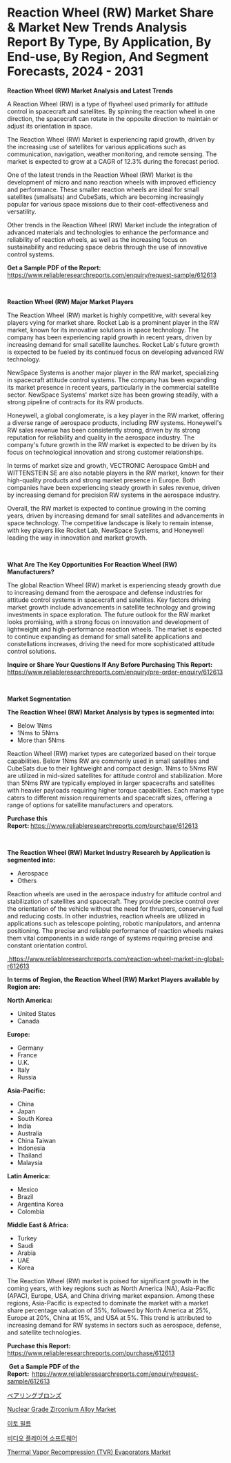 <p><h1>Reaction Wheel (RW) Market Share & Market New Trends Analysis Report By Type, By Application, By End-use, By Region, And Segment Forecasts, 2024 - 2031</h1></p><p><strong>Reaction Wheel (RW) Market Analysis and Latest Trends</strong></p>
<p><p>A Reaction Wheel (RW) is a type of flywheel used primarily for attitude control in spacecraft and satellites. By spinning the reaction wheel in one direction, the spacecraft can rotate in the opposite direction to maintain or adjust its orientation in space.</p><p>The Reaction Wheel (RW) Market is experiencing rapid growth, driven by the increasing use of satellites for various applications such as communication, navigation, weather monitoring, and remote sensing. The market is expected to grow at a CAGR of 12.3% during the forecast period.</p><p>One of the latest trends in the Reaction Wheel (RW) Market is the development of micro and nano reaction wheels with improved efficiency and performance. These smaller reaction wheels are ideal for small satellites (smallsats) and CubeSats, which are becoming increasingly popular for various space missions due to their cost-effectiveness and versatility.</p><p>Other trends in the Reaction Wheel (RW) Market include the integration of advanced materials and technologies to enhance the performance and reliability of reaction wheels, as well as the increasing focus on sustainability and reducing space debris through the use of innovative control systems.</p></p>
<p><strong>Get a Sample PDF of the Report:&nbsp;</strong> <a href="https://www.reliableresearchreports.com/enquiry/request-sample/612613">https://www.reliableresearchreports.com/enquiry/request-sample/612613</a></p>
<p>&nbsp;</p>
<p><strong>Reaction Wheel (RW) Major Market Players</strong></p>
<p><p>The Reaction Wheel (RW) market is highly competitive, with several key players vying for market share. Rocket Lab is a prominent player in the RW market, known for its innovative solutions in space technology. The company has been experiencing rapid growth in recent years, driven by increasing demand for small satellite launches. Rocket Lab's future growth is expected to be fueled by its continued focus on developing advanced RW technology.</p><p>NewSpace Systems is another major player in the RW market, specializing in spacecraft attitude control systems. The company has been expanding its market presence in recent years, particularly in the commercial satellite sector. NewSpace Systems' market size has been growing steadily, with a strong pipeline of contracts for its RW products.</p><p>Honeywell, a global conglomerate, is a key player in the RW market, offering a diverse range of aerospace products, including RW systems. Honeywell's RW sales revenue has been consistently strong, driven by its strong reputation for reliability and quality in the aerospace industry. The company's future growth in the RW market is expected to be driven by its focus on technological innovation and strong customer relationships.</p><p>In terms of market size and growth, VECTRONIC Aerospace GmbH and WITTENSTEIN SE are also notable players in the RW market, known for their high-quality products and strong market presence in Europe. Both companies have been experiencing steady growth in sales revenue, driven by increasing demand for precision RW systems in the aerospace industry.</p><p>Overall, the RW market is expected to continue growing in the coming years, driven by increasing demand for small satellites and advancements in space technology. The competitive landscape is likely to remain intense, with key players like Rocket Lab, NewSpace Systems, and Honeywell leading the way in innovation and market growth.</p></p>
<p>&nbsp;</p>
<p><strong>What Are The Key Opportunities For Reaction Wheel (RW) Manufacturers?</strong></p>
<p><p>The global Reaction Wheel (RW) market is experiencing steady growth due to increasing demand from the aerospace and defense industries for attitude control systems in spacecraft and satellites. Key factors driving market growth include advancements in satellite technology and growing investments in space exploration. The future outlook for the RW market looks promising, with a strong focus on innovation and development of lightweight and high-performance reaction wheels. The market is expected to continue expanding as demand for small satellite applications and constellations increases, driving the need for more sophisticated attitude control solutions.</p></p>
<p><strong>Inquire or Share Your Questions If Any Before Purchasing This Report:</strong> <a href="https://www.reliableresearchreports.com/enquiry/pre-order-enquiry/612613">https://www.reliableresearchreports.com/enquiry/pre-order-enquiry/612613</a></p>
<p>&nbsp;</p>
<p><strong>Market Segmentation</strong></p>
<p><strong>The Reaction Wheel (RW) Market Analysis by types is segmented into:</strong></p>
<p><ul><li>Below 1Nms</li><li>1Nms to 5Nms</li><li>More than 5Nms</li></ul></p>
<p><p>Reaction Wheel (RW) market types are categorized based on their torque capabilities. Below 1Nms RW are commonly used in small satellites and CubeSats due to their lightweight and compact design. 1Nms to 5Nms RW are utilized in mid-sized satellites for attitude control and stabilization. More than 5Nms RW are typically employed in larger spacecrafts and satellites with heavier payloads requiring higher torque capabilities. Each market type caters to different mission requirements and spacecraft sizes, offering a range of options for satellite manufacturers and operators.</p></p>
<p><strong>Purchase this Report:&nbsp;</strong><a href="https://www.reliableresearchreports.com/purchase/612613">https://www.reliableresearchreports.com/purchase/612613</a></p>
<p>&nbsp;</p>
<p><strong>The Reaction Wheel (RW) Market Industry Research by Application is segmented into:</strong></p>
<p><ul><li>Aerospace</li><li>Others</li></ul></p>
<p><p>Reaction wheels are used in the aerospace industry for attitude control and stabilization of satellites and spacecraft. They provide precise control over the orientation of the vehicle without the need for thrusters, conserving fuel and reducing costs. In other industries, reaction wheels are utilized in applications such as telescope pointing, robotic manipulators, and antenna positioning. The precise and reliable performance of reaction wheels makes them vital components in a wide range of systems requiring precise and constant orientation control.</p></p>
<p><a href="https://www.reliableresearchreports.com/reaction-wheel-market-in-global-r612613">&nbsp;https://www.reliableresearchreports.com/reaction-wheel-market-in-global-r612613</a></p>
<p><strong>In terms of Region, the Reaction Wheel (RW) Market Players available by Region are:</strong></p>
<p>
    <p> <strong> North America: </strong>
        <ul>
            <li>United States</li>
            <li>Canada</li>
        </ul>
        </p> 
    <p> <strong> Europe: </strong>
        <ul>
            <li>Germany</li>
            <li>France</li>
            <li>U.K.</li>
            <li>Italy</li>
            <li>Russia</li>
        </ul>
        </p> 
    <p> <strong> Asia-Pacific: </strong>
        <ul>
            <li>China</li>
            <li>Japan</li>
            <li>South Korea</li>
            <li>India</li>
            <li>Australia</li>
            <li>China Taiwan</li>
            <li>Indonesia</li>
            <li>Thailand</li>
            <li>Malaysia</li>
        </ul>
        </p> 
    <p> <strong> Latin America: </strong>
        <ul>
            <li>Mexico</li>
            <li>Brazil</li>
            <li>Argentina Korea</li>
            <li>Colombia</li>
        </ul>
        </p> 
    <p> <strong> Middle East & Africa: </strong>
        <ul>
            <li>Turkey</li>
            <li>Saudi</li>
            <li>Arabia</li>
            <li>UAE</li>
            <li>Korea</li>
        </ul>
    </p>
    </p>
<p><p>The Reaction Wheel (RW) market is poised for significant growth in the coming years, with key regions such as North America (NA), Asia-Pacific (APAC), Europe, USA, and China driving market expansion. Among these regions, Asia-Pacific is expected to dominate the market with a market share percentage valuation of 35%, followed by North America at 25%, Europe at 20%, China at 15%, and USA at 5%. This trend is attributed to increasing demand for RW systems in sectors such as aerospace, defense, and satellite technologies.</p></p>
<p><strong>Purchase this Report: </strong><a href="https://www.reliableresearchreports.com/purchase/612613">https://www.reliableresearchreports.com/purchase/612613</a></p>
<p>&nbsp;<strong>Get a Sample PDF of the Report:&nbsp;&nbsp;</strong><a href="https://www.reliableresearchreports.com/enquiry/request-sample/612613">https://www.reliableresearchreports.com/enquiry/request-sample/612613</a></p>
<p><strong></strong></p>
<p><p><a href="https://github.com/charm854/Market-Research-Report-List-1/blob/main/387096446149.md">ベアリングブロンズ</a></p><p><a href="https://issuu.com/reportprime-2/docs/nuclear-grade-zirconium-alloy-market-size-2030.ppt">Nuclear Grade Zirconium Alloy Market</a></p><p><a href="https://github.com/iansanftyord09878/Market-Research-Report-List-1/blob/main/549437242120.md">이토 필름</a></p><p><a href="https://github.com/Skyleitney456456/Market-Research-Report-List-1/blob/main/604668942119.md">비디오 플레이어 소프트웨어</a></p><p><a href="https://github.com/bmorecock/Market-Research-Report-List-3/blob/main/thermal-vapor-recompression-tvr-evaporators-market.md">Thermal Vapor Recompression (TVR) Evaporators Market</a></p></p>